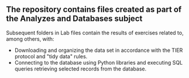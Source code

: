 ## The repository contains files created as part of the Analyzes and Databases subject

Subsequent folders in Lab files contain the results of exercises related to, among others, with:
* Downloading and organizing the data set in accordance with the TIER protocol and "tidy data" rules.
* Connecting to the database using Python libraries and executing SQL queries retrieving selected records from the database.
